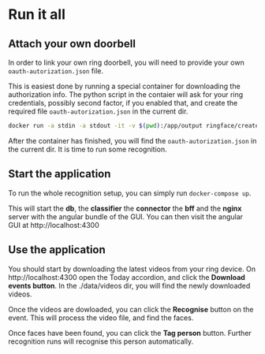 # Run it all


## Attach your own doorbell
In order to link your own ring doorbell, you will need to provide your own `oauth-autorization.json` file. 

This is easiest done by running a special container for downloading the authorization info. The python script in the contaier will ask for your ring credentials, possibly second factor, if you enabled that, and create the required file `oauth-autorization.json` in the current dir.
```bash
docker run -a stdin -a stdout -it -v $(pwd):/app/output ringface/createauth
```
After the container has finished, you will find the `oauth-autorization.json` in the current dir. It is time to run some recognition.

## Start the application
To run the whole recognition setup, you can simply run
`docker-compose up`. 

This will start the **db**, the **classifier** the **connector**  the **bff** and the **nginx** server with the angular bundle of the GUI. You can then visit the angular GUI at http://localhost:4300

## Use the application
You should start by downloading the latest videos from your ring device. On http://localhost:4300 open the Today accordion, and click the **Download events button**. In the ./data/videos dir, you will find the newly downloaded videos.

Once the videos are dowloaded, you can click the **Recognise** button on the event. This will process the video file, and find the faces. 

Once faces have been found, you can click the **Tag person** button. Further recognition runs will recognise this person automatically.